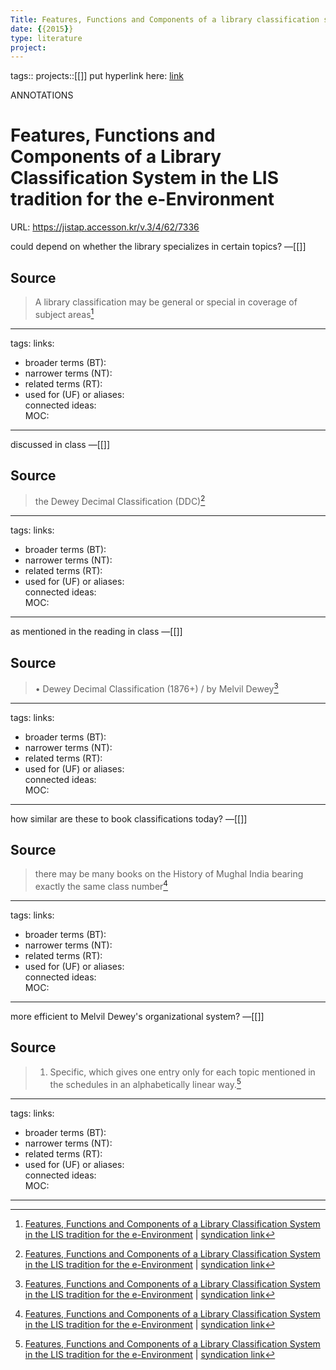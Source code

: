 ```yaml
---
Title: Features, Functions and Components of a library classification system in the LIS tradition for the e-environment
date: {{2015}}
type: literature
project:
---
```

tags::
projects::[[]]
put hyperlink here: [link](https://jistap.accesson.kr/v.3/4/62/7336)

ANNOTATIONS
# Features, Functions and Components of a Library Classification System in the LIS tradition for the e-Environment
URL: https://jistap.accesson.kr/v.3/4/62/7336

could depend on whether the library specializes in certain topics?
&mdash;[[]]

## Source 
> A library classification may be general or special in coverage of subject areas[^1]

[^1]: [Features, Functions and Components of a Library Classification System in the LIS tradition for the e-Environment](https://jistap.accesson.kr/v.3/4/62/7336) | [syndication link](tk) 

---
tags: 
links:  
- broader terms (BT):  
- narrower terms (NT):  
- related terms (RT):  
- used for (UF) or aliases:  
connected ideas:  
MOC:  

---
discussed in class
&mdash;[[]]

## Source 
> the Dewey Decimal Classification (DDC)[^1]

[^1]: [Features, Functions and Components of a Library Classification System in the LIS tradition for the e-Environment](https://jistap.accesson.kr/v.3/4/62/7336) | [syndication link](tk) 

---
tags: 
links:  
- broader terms (BT):  
- narrower terms (NT):  
- related terms (RT):  
- used for (UF) or aliases:  
connected ideas:  
MOC:  

---
as mentioned in the reading in class
&mdash;[[]]

## Source 
> • Dewey Decimal Classification (1876+) / by Melvil Dewey[^1]

[^1]: [Features, Functions and Components of a Library Classification System in the LIS tradition for the e-Environment](https://jistap.accesson.kr/v.3/4/62/7336) | [syndication link](tk) 

---
tags: 
links:  
- broader terms (BT):  
- narrower terms (NT):  
- related terms (RT):  
- used for (UF) or aliases:  
connected ideas:  
MOC:  

---
how similar are these to book classifications today?
&mdash;[[]]

## Source 
> there may be many books on the History of Mughal India bearing
               exactly the same class number[^1]

[^1]: [Features, Functions and Components of a Library Classification System in the LIS tradition for the e-Environment](https://jistap.accesson.kr/v.3/4/62/7336) | [syndication link](tk) 

---
tags: 
links:  
- broader terms (BT):  
- narrower terms (NT):  
- related terms (RT):  
- used for (UF) or aliases:  
connected ideas:  
MOC:  

---
more efficient to Melvil Dewey's organizational system?
&mdash;[[]]

## Source 
> 1. Specific, which gives one entry only for each topic mentioned in the schedules
                        in an alphabetically linear way.[^1]

[^1]: [Features, Functions and Components of a Library Classification System in the LIS tradition for the e-Environment](https://jistap.accesson.kr/v.3/4/62/7336) | [syndication link](tk) 

---
tags: 
links:  
- broader terms (BT):  
- narrower terms (NT):  
- related terms (RT):  
- used for (UF) or aliases:  
connected ideas:  
MOC:  

---
